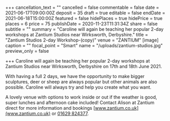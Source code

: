 +++
cancellation_text = ""
cancelled = false
commentable = false
date = 2021-06-17T09:00:00Z
deposit = 35
draft = true
editable = false
endDate = 2021-06-18T15:00:00Z
featured = false
hidePlaces = true
hidePrice = true
places = 6
price = 75
publishDate = 2020-11-23T11:31:34Z
share = false
subtitle = ""
summary = "Caroline will again be teaching her popular 2-day workshops at Zantium Studios near Wirksworth, Derbyshire."
title = "Zantium Studios 2-day Workshop-(copy)"
venue = "ZANTIUM"
[image]
caption = ""
focal_point = "Smart"
name = "/uploads/zantium-studios.jpg"
preview_only = false

+++
Caroline will again be teaching her popular 2-day workshops at Zantium Studios near Wirksworth, Derbyshire on 17th and 18th June 2021.

With having a full 2 days, we have the opportunity to make bigger sculptures, deer or sheep are always popular but other animals are also possible. Caroline will always try and help you create what you want.

A lovely venue with options to work inside or out if the weather is good, super lunches and afternoon cake included! Contact Alison at Zantium direct for more information and bookings [www.zantium.co.uk](www.zantium.co.uk) or [01629 824377](tel:01629824377).